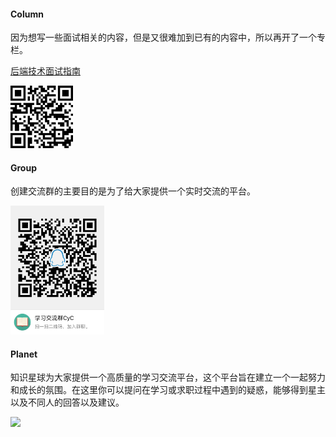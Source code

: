 #### Column

因为想写一些面试相关的内容，但是又很难加到已有的内容中，所以再开了一个专栏。

[后端技术面试指南](https://xiaozhuanlan.com/CyC2018)

<img src="https://github.com/CyC2018/CS-Notes/raw/master/other/column.png" width="100px">

#### Group

创建交流群的主要目的是为了给大家提供一个实时交流的平台。

<img src="https://github.com/CyC2018/CS-Notes/raw/master/other/group.png" width="150px">

#### Planet

知识星球为大家提供一个高质量的学习交流平台，这个平台旨在建立一个一起努力和成长的氛围。在这里你可以提问在学习或求职过程中遇到的疑惑，能够得到星主以及不同人的回答以及建议。

<img src="https://github.com/CyC2018/CS-Notes/raw/master/other/planet.jpg" width="150px">
